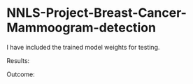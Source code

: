 # NNLS-Project-Breast-Cancer-Mammoogram-detection

I have included the trained model weights for testing. 

Results:


Outcome:

